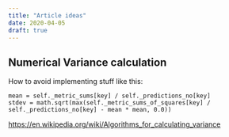 ```yaml
---
title: "Article ideas"
date: 2020-04-05
draft: true
---
```



## Numerical Variance calculation

How to avoid implementing stuff like this:

    mean = self._metric_sums[key] / self._predictions_no[key]
    stdev = math.sqrt(max(self._metric_sums_of_squares[key] / self._predictions_no[key] - mean * mean, 0.0))

https://en.wikipedia.org/wiki/Algorithms_for_calculating_variance




